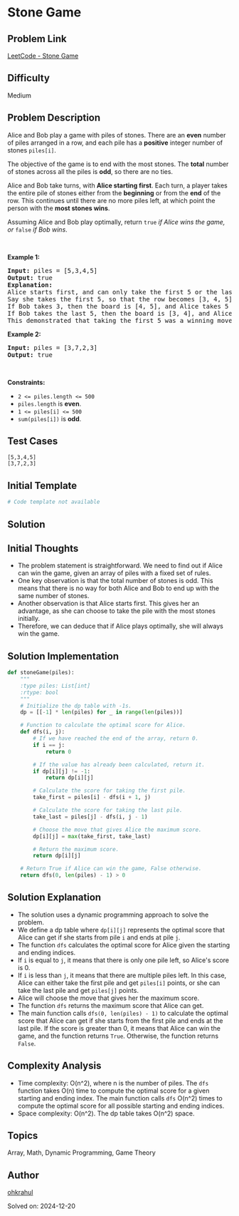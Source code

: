 # Stone Game

## Problem Link
[LeetCode - Stone Game](https://leetcode.com/problems/stone-game/)

## Difficulty
Medium

## Problem Description
<p>Alice and Bob play a game with piles of stones. There are an <strong>even</strong> number of piles arranged in a row, and each pile has a <strong>positive</strong> integer number of stones <code>piles[i]</code>.</p>

<p>The objective of the game is to end with the most stones. The <strong>total</strong> number of stones across all the piles is <strong>odd</strong>, so there are no ties.</p>

<p>Alice and Bob take turns, with <strong>Alice starting first</strong>. Each turn, a player takes the entire pile of stones either from the <strong>beginning</strong> or from the <strong>end</strong> of the row. This continues until there are no more piles left, at which point the person with the <strong>most stones wins</strong>.</p>

<p>Assuming Alice and Bob play optimally, return <code>true</code><em> if Alice wins the game, or </em><code>false</code><em> if Bob wins</em>.</p>

<p>&nbsp;</p>
<p><strong class="example">Example 1:</strong></p>

<pre>
<strong>Input:</strong> piles = [5,3,4,5]
<strong>Output:</strong> true
<strong>Explanation:</strong> 
Alice starts first, and can only take the first 5 or the last 5.
Say she takes the first 5, so that the row becomes [3, 4, 5].
If Bob takes 3, then the board is [4, 5], and Alice takes 5 to win with 10 points.
If Bob takes the last 5, then the board is [3, 4], and Alice takes 4 to win with 9 points.
This demonstrated that taking the first 5 was a winning move for Alice, so we return true.
</pre>

<p><strong class="example">Example 2:</strong></p>

<pre>
<strong>Input:</strong> piles = [3,7,2,3]
<strong>Output:</strong> true
</pre>

<p>&nbsp;</p>
<p><strong>Constraints:</strong></p>

<ul>
	<li><code>2 &lt;= piles.length &lt;= 500</code></li>
	<li><code>piles.length</code> is <strong>even</strong>.</li>
	<li><code>1 &lt;= piles[i] &lt;= 500</code></li>
	<li><code>sum(piles[i])</code> is <strong>odd</strong>.</li>
</ul>


## Test Cases
```
[5,3,4,5]
[3,7,2,3]
```

## Initial Template
```python
# Code template not available
```

## Solution
## Initial Thoughts
- The problem statement is straightforward. We need to find out if Alice can win the game, given an array of piles with a fixed set of rules.
- One key observation is that the total number of stones is odd. This means that there is no way for both Alice and Bob to end up with the same number of stones.
- Another observation is that Alice starts first. This gives her an advantage, as she can choose to take the pile with the most stones initially.
- Therefore, we can deduce that if Alice plays optimally, she will always win the game.

## Solution Implementation
```python
def stoneGame(piles):
    """
    :type piles: List[int]
    :rtype: bool
    """
    # Initialize the dp table with -1s.
    dp = [[-1] * len(piles) for _ in range(len(piles))]

    # Function to calculate the optimal score for Alice.
    def dfs(i, j):
        # If we have reached the end of the array, return 0.
        if i == j:
            return 0

        # If the value has already been calculated, return it.
        if dp[i][j] != -1:
            return dp[i][j]

        # Calculate the score for taking the first pile.
        take_first = piles[i] - dfs(i + 1, j)

        # Calculate the score for taking the last pile.
        take_last = piles[j] - dfs(i, j - 1)

        # Choose the move that gives Alice the maximum score.
        dp[i][j] = max(take_first, take_last)

        # Return the maximum score.
        return dp[i][j]

    # Return True if Alice can win the game, False otherwise.
    return dfs(0, len(piles) - 1) > 0
```

## Solution Explanation
- The solution uses a dynamic programming approach to solve the problem.
- We define a dp table where `dp[i][j]` represents the optimal score that Alice can get if she starts from pile `i` and ends at pile `j`.
- The function `dfs` calculates the optimal score for Alice given the starting and ending indices.
- If `i` is equal to `j`, it means that there is only one pile left, so Alice's score is 0.
- If `i` is less than `j`, it means that there are multiple piles left. In this case, Alice can either take the first pile and get `piles[i]` points, or she can take the last pile and get `piles[j]` points.
- Alice will choose the move that gives her the maximum score.
- The function `dfs` returns the maximum score that Alice can get.
- The main function calls `dfs(0, len(piles) - 1)` to calculate the optimal score that Alice can get if she starts from the first pile and ends at the last pile. If the score is greater than 0, it means that Alice can win the game, and the function returns `True`. Otherwise, the function returns `False`.

## Complexity Analysis
- Time complexity: O(n^2), where n is the number of piles. The `dfs` function takes O(n) time to compute the optimal score for a given starting and ending index. The main function calls `dfs` O(n^2) times to compute the optimal score for all possible starting and ending indices.
- Space complexity: O(n^2). The dp table takes O(n^2) space.

## Topics
Array, Math, Dynamic Programming, Game Theory

## Author
[ohkrahul](https://github.com/ohkrahul)

Solved on: 2024-12-20

